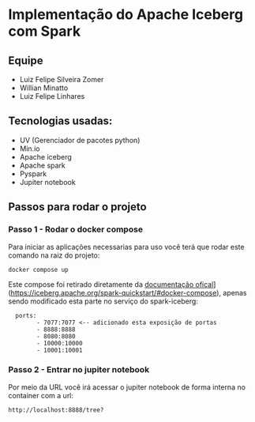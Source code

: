 # Implementação do Apache Iceberg com Spark

## Equipe 
- Luiz Felipe Silveira Zomer
- Willian Minatto
- Luiz Felipe Linhares

## Tecnologias usadas:
- UV (Gerenciador de pacotes python)
- Min.io
- Apache iceberg
- Apache spark
- Pyspark
- Jupiter notebook

## Passos para rodar o projeto

### Passo 1 - Rodar o docker compose

Para iniciar as aplicações necessarias para uso você terá que rodar este comando na raiz do projeto:
```
docker compose up
```
Este compose foi retirado diretamente da [documentação ofical]([https://iceberg.apache.org/)](https://iceberg.apache.org/spark-quickstart/#docker-compose), apenas sendo modificado esta parte no serviço do spark-iceberg:

```
  ports:
        - 7077:7077 <-- adicionado esta exposição de portas
        - 8888:8888
        - 8080:8080
        - 10000:10000
        - 10001:10001
```

### Passo 2 - Entrar no jupiter notebook

Por meio da URL você irá acessar o jupiter notebook de forma interna no container com a url:
```
http://localhost:8888/tree?
```
